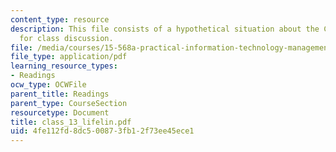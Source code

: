 ```yaml
---
content_type: resource
description: This file consists of a hypothetical situation about the CareSystem project
  for class discussion.
file: /media/courses/15-568a-practical-information-technology-management-spring-2005/4fe112fd8dc500873fb12f73ee45ece1_class_13_lifelin.pdf
file_type: application/pdf
learning_resource_types:
- Readings
ocw_type: OCWFile
parent_title: Readings
parent_type: CourseSection
resourcetype: Document
title: class_13_lifelin.pdf
uid: 4fe112fd-8dc5-0087-3fb1-2f73ee45ece1
---
```

